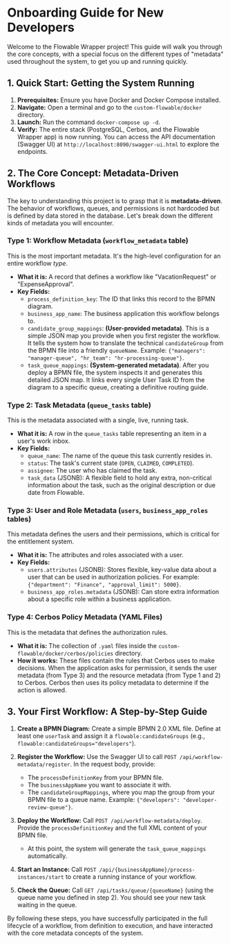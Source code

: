 # Onboarding Guide for New Developers

Welcome to the Flowable Wrapper project! This guide will walk you through the core concepts, with a special focus on the different types of "metadata" used throughout the system, to get you up and running quickly.

## 1. Quick Start: Getting the System Running

1.  **Prerequisites:** Ensure you have Docker and Docker Compose installed.
2.  **Navigate:** Open a terminal and go to the `custom-flowable/docker` directory.
3.  **Launch:** Run the command `docker-compose up -d`.
4.  **Verify:** The entire stack (PostgreSQL, Cerbos, and the Flowable Wrapper app) is now running. You can access the API documentation (Swagger UI) at `http://localhost:8090/swagger-ui.html` to explore the endpoints.

## 2. The Core Concept: Metadata-Driven Workflows

The key to understanding this project is to grasp that it is **metadata-driven**. The behavior of workflows, queues, and permissions is not hardcoded but is defined by data stored in the database. Let's break down the different kinds of metadata you will encounter.

### Type 1: Workflow Metadata (`workflow_metadata` table)

This is the most important metadata. It's the high-level configuration for an entire workflow *type*.

-   **What it is:** A record that defines a workflow like "VacationRequest" or "ExpenseApproval".
-   **Key Fields:**
    -   `process_definition_key`: The ID that links this record to the BPMN diagram.
    -   `business_app_name`: The business application this workflow belongs to.
    -   `candidate_group_mappings`: **(User-provided metadata)**. This is a simple JSON map you provide when you first register the workflow. It tells the system how to translate the technical `candidateGroup` from the BPMN file into a friendly `queueName`. Example: `{"managers": "manager-queue", "hr_team": "hr-processing-queue"}`.
    -   `task_queue_mappings`: **(System-generated metadata)**. After you deploy a BPMN file, the system inspects it and generates this detailed JSON map. It links every single User Task ID from the diagram to a specific queue, creating a definitive routing guide.

### Type 2: Task Metadata (`queue_tasks` table)

This is the metadata associated with a single, live, running task.

-   **What it is:** A row in the `queue_tasks` table representing an item in a user's work inbox.
-   **Key Fields:**
    -   `queue_name`: The name of the queue this task currently resides in.
    -   `status`: The task's current state (`OPEN`, `CLAIMED`, `COMPLETED`).
    -   `assignee`: The user who has claimed the task.
    -   `task_data` (JSONB): A flexible field to hold any extra, non-critical information about the task, such as the original description or due date from Flowable.

### Type 3: User and Role Metadata (`users`, `business_app_roles` tables)

This metadata defines the users and their permissions, which is critical for the entitlement system.

-   **What it is:** The attributes and roles associated with a user.
-   **Key Fields:**
    -   `users.attributes` (JSONB): Stores flexible, key-value data about a user that can be used in authorization policies. For example: `{"department": "Finance", "approval_limit": 5000}`.
    -   `business_app_roles.metadata` (JSONB): Can store extra information about a specific role within a business application.

### Type 4: Cerbos Policy Metadata (YAML Files)

This is the metadata that defines the authorization rules.

-   **What it is:** The collection of `.yaml` files inside the `custom-flowable/docker/cerbos/policies` directory.
-   **How it works:** These files contain the rules that Cerbos uses to make decisions. When the application asks for permission, it sends the user metadata (from Type 3) and the resource metadata (from Type 1 and 2) to Cerbos. Cerbos then uses its policy metadata to determine if the action is allowed.

## 3. Your First Workflow: A Step-by-Step Guide

1.  **Create a BPMN Diagram:** Create a simple BPMN 2.0 XML file. Define at least one `userTask` and assign it a `flowable:candidateGroups` (e.g., `flowable:candidateGroups="developers"`).

2.  **Register the Workflow:** Use the Swagger UI to call `POST /api/workflow-metadata/register`. In the request body, provide:
    -   The `processDefinitionKey` from your BPMN file.
    -   The `businessAppName` you want to associate it with.
    -   The `candidateGroupMappings`, where you map the group from your BPMN file to a queue name. Example: `{"developers": "developer-review-queue"}`.

3.  **Deploy the Workflow:** Call `POST /api/workflow-metadata/deploy`. Provide the `processDefinitionKey` and the full XML content of your BPMN file.
    -   At this point, the system will generate the `task_queue_mappings` automatically.

4.  **Start an Instance:** Call `POST /api/{businessAppName}/process-instances/start` to create a running instance of your workflow.

5.  **Check the Queue:** Call `GET /api/tasks/queue/{queueName}` (using the queue name you defined in step 2). You should see your new task waiting in the queue.

By following these steps, you have successfully participated in the full lifecycle of a workflow, from definition to execution, and have interacted with the core metadata concepts of the system.

